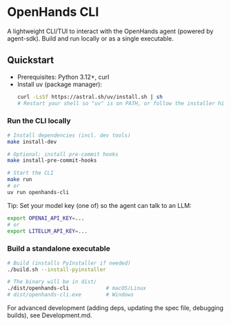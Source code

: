 # OpenHands CLI

A lightweight CLI/TUI to interact with the OpenHands agent (powered by agent-sdk). Build and run locally or as a single executable.

## Quickstart

- Prerequisites: Python 3.12+, curl
- Install uv (package manager):
  ```bash
  curl -LsSf https://astral.sh/uv/install.sh | sh
  # Restart your shell so "uv" is on PATH, or follow the installer hint
  ```

### Run the CLI locally
```bash
# Install dependencies (incl. dev tools)
make install-dev

# Optional: install pre-commit hooks
make install-pre-commit-hooks

# Start the CLI
make run
# or
uv run openhands-cli
```

Tip: Set your model key (one of) so the agent can talk to an LLM:
```bash
export OPENAI_API_KEY=...
# or
export LITELLM_API_KEY=...
```

### Build a standalone executable
```bash
# Build (installs PyInstaller if needed)
./build.sh --install-pyinstaller

# The binary will be in dist/
./dist/openhands-cli            # macOS/Linux
# dist/openhands-cli.exe        # Windows
```

For advanced development (adding deps, updating the spec file, debugging builds), see Development.md.
